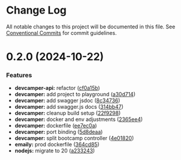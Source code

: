 # Change Log

All notable changes to this project will be documented in this file.
See [Conventional Commits](https://conventionalcommits.org) for commit guidelines.

# 0.2.0 (2024-10-22)

### Features

-   **devcamper-api:** refactor ([cf0a15b](https://github.com/paulAlexSerban/wbk--mern-playground/commit/cf0a15b8b40b110c97a3c057e3bfe041e194b65f))
-   **devcamper:** add project to playground ([a30d714](https://github.com/paulAlexSerban/wbk--mern-playground/commit/a30d714cd7a13b5f208f7d01ce1851c54dfb5a58))
-   **devcamper:** add swagger jsdoc ([8c34736](https://github.com/paulAlexSerban/wbk--mern-playground/commit/8c347369c09e8ba0c2e004bb962b381dad6ed74d))
-   **devcamper:** add swagger.js docs ([314bb47](https://github.com/paulAlexSerban/wbk--mern-playground/commit/314bb47a715312d9a517249c33dd712e5f13484b))
-   **devcamper:** cleanup build setup ([22f9298](https://github.com/paulAlexSerban/wbk--mern-playground/commit/22f9298b212212282e2c69da886b887bb726214c))
-   **devcamper:** docker and env adjustments ([2365ee4](https://github.com/paulAlexSerban/wbk--mern-playground/commit/2365ee448e4e25aaa1b5ac5be922efa14c5b8fa2))
-   **devcamper:** dockerfile ([ee7ec0a](https://github.com/paulAlexSerban/wbk--mern-playground/commit/ee7ec0aad82bf11eef23b1f1db11873ab7fb2924))
-   **devcamper:** port binding ([5d8deaa](https://github.com/paulAlexSerban/wbk--mern-playground/commit/5d8deaadf3acc96ec2af384233a14613ea180ee6))
-   **devcamper:** split bootcamp controller ([4e01820](https://github.com/paulAlexSerban/wbk--mern-playground/commit/4e01820bc724e6f4e6eadfb18be50998e9ef3ccf))
-   **emaily:** prod dockerfile ([364cd85](https://github.com/paulAlexSerban/wbk--mern-playground/commit/364cd85ad1b3c7e673e355120b85194d36b01863))
-   **nodejs:** migrate to 20 ([a233243](https://github.com/paulAlexSerban/wbk--mern-playground/commit/a2332439e35173ea708412c62392cf369142c685))
